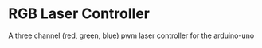 # RGB Laser Controller 
A three channel (red, green, blue) pwm laser controller for the arduino-uno
